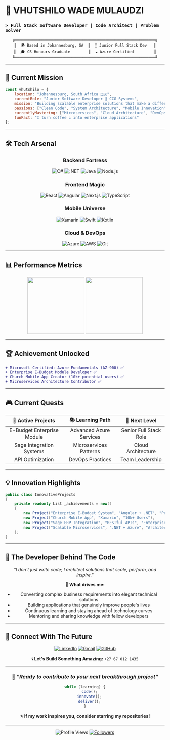# 🚀 VHUTSHILO WADE MULAUDZI
### `> Full Stack Software Developer | Code Architect | Problem Solver`

<div align="center">

```ascii
╔══════════════════════════════════════════════════════════════╗
║  🌍 Based in Johannesburg, SA  ║  💼 Junior Full Stack Dev   ║
║  🎓 CS Honours Graduate        ║  ☁️ Azure Certified         ║
╚══════════════════════════════════════════════════════════════╝
```

</div>

---

## 🎯 **Current Mission**
```javascript
const vhutshilo = {
    location: "Johannesburg, South Africa 🇿🇦",
    currentRole: "Junior Software Developer @ CCG Systems",
    mission: "Building scalable enterprise solutions that make a difference",
    passions: ["Clean Code", "System Architecture", "Mobile Innovation"],
    currentlyMastering: ["Microservices", "Cloud Architecture", "DevOps"],
    funFact: "I turn coffee ☕ into enterprise applications"
};
```

---

## 🛠️ **Tech Arsenal**

<div align="center">

### **Backend Fortress**
![C#](https://img.shields.io/badge/C%23-239120?style=for-the-badge&logo=c-sharp&logoColor=white)
![.NET](https://img.shields.io/badge/.NET-512BD4?style=for-the-badge&logo=.net&logoColor=white)
![Java](https://img.shields.io/badge/Java-ED8B00?style=for-the-badge&logo=java&logoColor=white)
![Node.js](https://img.shields.io/badge/Node.js-43853D?style=for-the-badge&logo=node.js&logoColor=white)

### **Frontend Magic**
![React](https://img.shields.io/badge/React-20232A?style=for-the-badge&logo=react&logoColor=61DAFB)
![Angular](https://img.shields.io/badge/Angular-DD0031?style=for-the-badge&logo=angular&logoColor=white)
![Next.js](https://img.shields.io/badge/Next.js-000000?style=for-the-badge&logo=next.js&logoColor=white)
![TypeScript](https://img.shields.io/badge/TypeScript-007ACC?style=for-the-badge&logo=typescript&logoColor=white)

### **Mobile Universe**
![Xamarin](https://img.shields.io/badge/Xamarin-3498DB?style=for-the-badge&logo=xamarin&logoColor=white)
![Swift](https://img.shields.io/badge/Swift-FA7343?style=for-the-badge&logo=swift&logoColor=white)
![Kotlin](https://img.shields.io/badge/Kotlin-0095D5?style=for-the-badge&logo=kotlin&logoColor=white)

### **Cloud & DevOps**
![Azure](https://img.shields.io/badge/Microsoft_Azure-0089D0?style=for-the-badge&logo=microsoft-azure&logoColor=white)
![AWS](https://img.shields.io/badge/Amazon_AWS-232F3E?style=for-the-badge&logo=amazon-aws&logoColor=white)
![Git](https://img.shields.io/badge/Git-F05032?style=for-the-badge&logo=git&logoColor=white)

</div>

---

## 📊 **Performance Metrics**

<div align="center">

<img height="180em" src="https://github-readme-stats.vercel.app/api?username=VhutshiloWade&show_icons=true&theme=radical&include_all_commits=true&count_private=true"/>
<img height="180em" src="https://github-readme-stats.vercel.app/api/top-langs/?username=VhutshiloWade&layout=compact&langs_count=8&theme=radical"/>

</div>

---

## 🏆 **Achievement Unlocked**

```diff
+ Microsoft Certified: Azure Fundamentals (AZ-900) ✅
+ Enterprise E-Budget Module Developer ✅  
+ Church Mobile App Creator (10k+ potential users) ✅
+ Microservices Architecture Contributor ✅
```

---

## 🎮 **Current Quests**

<div align="center">

| 🔄 **Active Projects** | 📚 **Learning Path** | 🎯 **Next Level** |
|:---:|:---:|:---:|
| E-Budget Enterprise Module | Advanced Azure Services | Senior Full Stack Role |
| Sage Integration Systems | Microservices Patterns | Cloud Architecture |
| API Optimization | DevOps Practices | Team Leadership |

</div>

---

## 💡 **Innovation Highlights**

```csharp
public class InnovativeProjects 
{
    private readonly List _achievements = new()
    {
        new Project("Enterprise E-Budget System", "Angular + .NET", "Production"),
        new Project("Church Mobile App", "Xamarin", "10k+ Users"),
        new Project("Sage ERP Integration", "RESTful APIs", "Enterprise Level"),
        new Project("Scalable Microservices", ".NET + Azure", "Architecture Design")
    };
}
```

---

## 🌟 **The Developer Behind The Code**

<div align="center">

*"I don't just write code; I architect solutions that scale, perform, and inspire."*

**🎯 What drives me:**
- Converting complex business requirements into elegant technical solutions
- Building applications that genuinely improve people's lives
- Continuous learning and staying ahead of technology curves
- Mentoring and sharing knowledge with fellow developers

</div>

---

## 📡 **Connect With The Future**

<div align="center">

[![LinkedIn](https://img.shields.io/badge/LinkedIn-0077B5?style=for-the-badge&logo=linkedin&logoColor=white)](https://www.linkedin.com/in/vhutshilo-wade.com)
[![Gmail](https://img.shields.io/badge/Gmail-D14836?style=for-the-badge&logo=gmail&logoColor=white)](mailto:wademulaudzi@gmail.com)
[![GitHub](https://img.shields.io/badge/GitHub-100000?style=for-the-badge&logo=github&logoColor=white)](https://github.com/VhutshiloWade)

**📞 Let's Build Something Amazing:** `+27 67 012 1435`

</div>

---

<div align="center">

### 🚀 *"Ready to contribute to your next breakthrough project"*

```javascript
while (learning) {
    code();
    innovate();
    deliver();
}
```

**⭐ If my work inspires you, consider starring my repositories!**

---

![Profile Views](https://komarev.com/ghpvc/?username=VhutshiloWade&color=blueviolet&style=for-the-badge)
[![Followers](https://img.shields.io/github/followers/VhutshiloWade?style=for-the-badge&color=orange)](https://github.com/VhutshiloWade?tab=followers)

</div>
